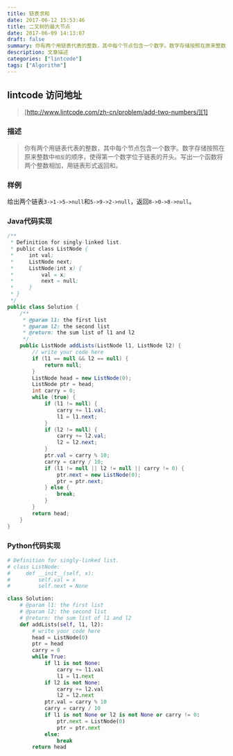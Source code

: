 ```yaml
---
title: 链表求和
date: 2017-06-12 15:53:46
title: 二叉树的最大节点
date: 2017-06-09 14:13:07
draft: false
summary: 你有两个用链表代表的整数，其中每个节点包含一个数字。数字存储按照在原来整数中`相反`的顺序，使得第一个数字位于链表的开头。写出一个函数将两个整数相加，用链表形式返回和。
description: 文章描述
categories: ["lintcode"]
tags: ["Algorithm"]
---
```



## lintcode 访问地址

> [http://www.lintcode.com/zh-cn/problem/add-two-numbers/][1]

### 描述

> 你有两个用链表代表的整数，其中每个节点包含一个数字。数字存储按照在原来整数中`相反`的顺序，使得第一个数字位于链表的开头。写出一个函数将两个整数相加，用链表形式返回和。

### 样例

给出两个链表`3->1->5->null`和`5->9->2->null`，返回`8->0->8->null`。

### Java代码实现

```java
/**
 * Definition for singly-linked list.
 * public class ListNode {
 *     int val;
 *     ListNode next;
 *     ListNode(int x) {
 *         val = x;
 *         next = null;      
 *     }
 * }
 */
public class Solution {
    /**
     * @param l1: the first list
     * @param l2: the second list
     * @return: the sum list of l1 and l2 
     */
    public ListNode addLists(ListNode l1, ListNode l2) {
        // write your code here
        if (l1 == null && l2 == null) {
            return null;
        }
        ListNode head = new ListNode(0);
        ListNode ptr = head;
        int carry = 0;
        while (true) {
            if (l1 != null) {
                carry += l1.val;
                l1 = l1.next;
            }
            if (l2 != null) {
                carry += l2.val;
                l2 = l2.next;
            }
            ptr.val = carry % 10;
            carry = carry / 10;
            if (l1 != null || l2 != null || carry != 0) {
                ptr.next = new ListNode(0);
                ptr = ptr.next;
            } else {
                break;
            }
        }
        return head;
    }
}
```

### Python代码实现

```python
# Definition for singly-linked list.
# class ListNode:
#     def __init__(self, x):
#         self.val = x
#         self.next = None

class Solution:
    # @param l1: the first list
    # @param l2: the second list
    # @return: the sum list of l1 and l2 
    def addLists(self, l1, l2):
        # write your code here
        head = ListNode(0)
        ptr = head
        carry = 0
        while True:
            if l1 is not None:
                carry += l1.val
                l1 = l1.next
            if l2 is not None:
                carry += l2.val
                l2 = l2.next
            ptr.val = carry % 10
            carry = carry / 10
            if l1 is not None or l2 is not None or carry != 0:
                ptr.next = ListNode(0)
                ptr = ptr.next
            else:
                break
        return head
```

[1]:	http://www.lintcode.com/zh-cn/problem/add-two-numbers/